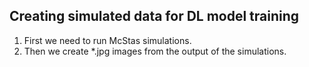 ## Creating simulated data for DL model training

1. First we need to run McStas simulations. 
2. Then we create *.jpg images from the output of the simulations.

